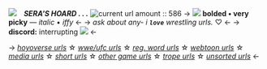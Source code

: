 ![](https://cdn.discordapp.com/attachments/1102377903691399318/1148013241948180490/IMG_2709.gif)⠀ ***SERA'S HOARD . . .***
![current url amount :: 586](https://cdn.discordapp.com/attachments/852782813186490408/1148012572465967254/DD011534-E259-46CB-A2E7-EBB94174B196.png)
-> ![](https://cdn.discordapp.com/attachments/1102377903691399318/1148013626968518677/IMG_2386.gif) **bolded • very picky** — *italic* • *iffy* <-
-> *ask about any- i* ***`love`*** *wrestling urls.* ♡ <-
-> **discord:** interrupting ![](https://cdn.discordapp.com/attachments/1102377903691399318/1148013626620383284/IMG_2546.gif) <-

-> [*hoyoverse urls*](https://rentry.co/hoyourls) ☆ [*wwe/ufc urls*](https://rentry.co/WWEURLS) ☆ [*reg. word urls*](https://rentry.co/WORDURLS) ☆ [*webtoon urls*](https://rentry.co/WEBTOONURLS) ☆ [*media urls*](https://rentry.co/mediaurls) ☆ [*short urls*](https://rentry.co/shorturls) ☆ [*other game urls*](https://rentry.co/unsortedgameurls) ☆ [*trope urls*](https://rentry.co/tropeurls) ☆ [*unsorted urls*](https://rentry.co/unsortedurls) <-